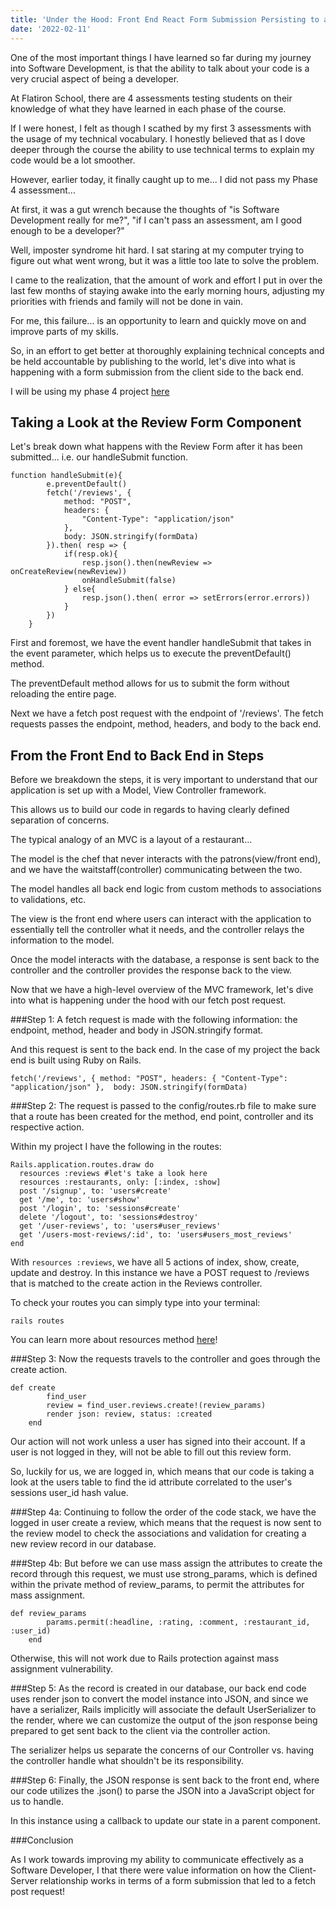 ```yaml
---
title: 'Under the Hood: Front End React Form Submission Persisting to a Rails Back End'
date: '2022-02-11'
---
```


One of the most important things I have learned so far during my journey into Software Development, is that the ability to talk about your code is a very crucial aspect of being a developer. 

At Flatiron School, there are 4 assessments testing students on their knowledge of what they have learned in each phase of the course. 

If I were honest, I felt as though I scathed by my first 3 assessments with the usage of my technical vocabulary. I honestly believed that as I dove deeper through the course the ability to use technical terms to explain my code would be a lot smoother.

However, earlier today, it finally caught up to me... I did not pass my Phase 4 assessment... 

At first, it was a gut wrench because the thoughts of "is Software Development really for me?", "if I can't pass an assessment, am I good enough to be a developer?" 

Well, imposter syndrome hit hard. I sat staring at my computer trying to figure out what went wrong, but it was a little too late to solve the problem.

I came to the realization, that the amount of work and effort I put in over the last few months of staying awake into the early morning hours, adjusting my priorities with friends and family will not be done in vain. 

For me, this failure... is an opportunity to learn and quickly move on and improve parts of my skills.

So, in an effort to get better at thoroughly explaining technical concepts and be held accountable by publishing to the world, let's dive into what is happening with a form submission from the client side to the back end.

I will be using my phase 4 project [here](https://github.com/timtran007/restaurant-review-app)

## Taking a Look at the Review Form Component

Let's break down what happens with the Review Form after it has been submitted... i.e. our handleSubmit function.

```
function handleSubmit(e){
        e.preventDefault()
        fetch('/reviews', {
            method: "POST",
            headers: {
                "Content-Type": "application/json"
            }, 
            body: JSON.stringify(formData)
        }).then( resp => {
            if(resp.ok){
                resp.json().then(newReview => onCreateReview(newReview))
                onHandleSubmit(false)
            } else{
                resp.json().then( error => setErrors(error.errors))
            }
        })
    }
```

First and foremost, we have the event handler handleSubmit that takes in the event parameter, which helps us to execute the preventDefault() method.

The preventDefault method allows for us to submit the form without reloading the entire page.

Next we have a fetch post request with the endpoint of '/reviews'. The fetch requests passes the endpoint, method, headers, and body to the back end.

## From the Front End to Back End in Steps

Before we breakdown the steps, it is very important to understand that our application is set up with a Model, View Controller framework.

This allows us to build our code in regards to having clearly defined separation of concerns.

The typical analogy of an MVC is a layout of a restaurant... 

The model is the chef that never interacts with the patrons(view/front end), and we have the waitstaff(controller) communicating between the two. 

The model handles all back end logic from custom methods to associations to validations, etc.

The view is the front end where users can interact with the application to essentially tell the controller what it needs, and the controller relays the information to the model. 

Once the model interacts with the database, a response is sent  back to the controller and the controller provides the response back to the view.

Now that we have a high-level overview of the MVC framework, let's dive into what is happening under the hood with our fetch post request.

###Step 1:
A fetch request is made with the following information: the endpoint, method, header and body in JSON.stringify format. 

And this request is sent to the back end. In the case of my project the back end is built using Ruby on Rails.

``fetch('/reviews', {
            method: "POST",
            headers: {
                "Content-Type": "application/json"
            }, 
            body: JSON.stringify(formData)
``

###Step 2:
The request is passed to the config/routes.rb file to make sure that a route has been created for the method, end point, controller and its respective action.

Within my project I have the following in the routes:

```
Rails.application.routes.draw do
  resources :reviews #let's take a look here
  resources :restaurants, only: [:index, :show]
  post '/signup', to: 'users#create'
  get '/me', to: 'users#show'
  post '/login', to: 'sessions#create'
  delete '/logout', to: 'sessions#destroy'
  get '/user-reviews', to: 'users#user_reviews'
  get '/users-most-reviews/:id', to: 'users#users_most_reviews'
end
```

With `resources :reviews`, we have all 5 actions of index, show, create, update and destroy. In this instance we have a POST request to /reviews that is matched to the create action in the Reviews controller.

To check your routes you can simply type into your terminal:

``rails routes``

You can learn more about resources method [here](https://dev.to/timtran007/rails-routing-resources-vs-resource-gel)!

###Step 3:
Now the requests travels to the controller and goes through the create action.

```
def create
        find_user
        review = find_user.reviews.create!(review_params)
        render json: review, status: :created
    end
```

Our action will not work unless a user has signed into their account. If a user is not logged in they, will not be able to fill out this review form. 

So, luckily for us, we are logged in, which means that our code is taking a look at the users table to find the id attribute correlated to the user's sessions user_id hash value.

###Step 4a:
Continuing to follow the order of the code stack, we have the logged in user create a review, which means that the request is now sent to the review model to check the associations and validation for creating a new review record in our database.

###Step 4b:
But before we can use mass assign the attributes to create the record through this request, we must use strong_params, which is defined within the private method of review_params, to permit the attributes for mass assignment.

```
def review_params
        params.permit(:headline, :rating, :comment, :restaurant_id, :user_id)
    end
```
Otherwise, this will not work due to Rails protection against mass assignment vulnerability.

###Step 5:
As the record is created in our database, our back end code uses render json to convert the model instance into JSON, and since we have a serializer, Rails implicitly will associate the default UserSerializer to the render, where we can customize the output of the json response being prepared to get sent back to the client via the controller action.

The serializer helps us separate the concerns of our Controller vs. having the controller handle what shouldn't be its responsibility.

###Step 6:
Finally, the JSON response is sent back to the front end, where our code utilizes the .json() to parse the JSON into a JavaScript object for us to handle. 

In this instance using a callback to update our state in a parent component.

###Conclusion

As I work towards improving my ability to communicate effectively as a Software Developer, I that there were value information on how the Client-Server relationship works in terms of a form submission that led to a fetch post request!